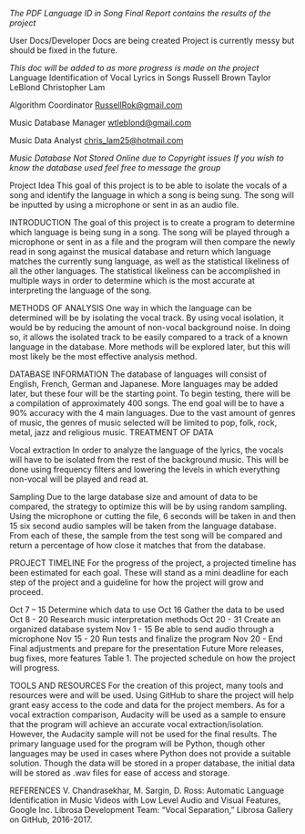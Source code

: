 
*The PDF Language ID in Song Final Report contains the results of the project*


User Docs/Developer Docs are being created Project is currently messy but should be fixed in the future.


*This doc will be added to as more progress is made on the project*
Language Identification of Vocal Lyrics in Songs
Russell Brown
Taylor LeBlond
Christopher Lam

Algorithm Coordinator
RussellRok@gmail.com

Music Database Manager
wtleblond@gmail.com

Music Data Analyst
chris_lam25@hotmail.com

*Music Database Not Stored Online due to Copyright issues*
*If you wish to know the database used feel free to message the group*

Project Idea
This goal of this project is to be able to isolate the vocals of a song and identify the language in which a song is being sung. The song will be inputted by using a microphone or sent in as an audio file. 

INTRODUCTION
The goal of this project is to create a program to determine which language is being sung in a song. The song will be played through a microphone or sent in as a file and the program will then compare the newly read in song against the musical database and return which language matches the currently sung language, as well as the statistical likeliness of all the other languages. The statistical likeliness can be accomplished in multiple ways in order to determine which is the most accurate at interpreting the language of the song.

METHODS OF ANALYSIS
One way in which the language can be determined will be by isolating the vocal track. By using vocal isolation, it would be by reducing the amount of non-vocal background noise. In doing so, it allows the isolated track to be easily compared to a track of a known language in the database. More methods will be explored later, but this will most likely be the most effective analysis method.

DATABASE INFORMATION
The database of languages will consist of English, French, German and Japanese. More languages may be added later, but these four will be the starting point. To begin testing, there will be a compilation of approximately 400 songs. The end goal will be to have a 90% accuracy with the 4 main languages. Due to the vast amount of genres of music, the genres of music selected will be limited to pop, folk, rock, metal, jazz and religious music.
TREATMENT OF DATA

Vocal extraction
In order to analyze the language of the lyrics, the vocals will have to be isolated from the rest of the background music. This will be done using frequency filters and lowering the levels in which everything non-vocal will be played and read at.

Sampling
Due to the large database size and amount of data to be compared, the strategy to optimize this will be by using random sampling. Using the microphone or cutting the file, 6 seconds will be taken in and then 15 six second audio samples will be taken from the language database. From each of these, the sample from the test song will be compared and return a percentage of how close it matches that from the database.

PROJECT TIMELINE
For the progress of the project, a projected timeline has been estimated for each goal. These will stand as a mini deadline for each step of the project and a guideline for how the project will grow and proceed.

Oct 7 – 15
Determine which data to use
Oct 16
Gather the data to be used
Oct 8 - 20
Research music interpretation methods
Oct 20 - 31
Create an organized database system
Nov 1 - 15
Be able to send audio through a microphone
Nov 15 - 20
Run tests and finalize the program
Nov 20 - End
Final adjustments and prepare for the presentation
Future
More releases, bug fixes, more features
  Table 1. The projected schedule on how the project will progress.

TOOLS AND RESOURCES
For the creation of this project, many tools and resources were and will be used. Using GitHub to share the project will help grant easy access to the code and data for the project members. As for a vocal extraction comparison, Audacity will be used as a sample to ensure that the program will achieve an accurate vocal extraction/isolation. However, the Audacity sample will not be used for the final results. The primary language used for the program will be Python, though other languages may be used in cases where Python does not provide a suitable solution. Though the data will be stored in a proper database, the initial data will be stored as .wav files for ease of access and storage.

REFERENCES
V. Chandrasekhar, M. Sargin, D. Ross: Automatic Language Identification in Music Videos with Low Level Audio and Visual Features, Google Inc. 
Librosa Development Team: “Vocal Separation,” Librosa Gallery on GitHub, 2016-2017.
